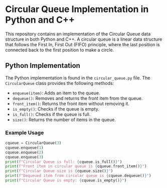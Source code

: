 # Circular Queue Implementation in Python and C++

This repository contains an implementation of the Circular Queue data structure in both Python and C++. A circular queue is a linear data structure that follows the First In, First Out (FIFO) principle, where the last position is connected back to the first position to make a circle.

## Python Implementation

The Python implementation is found in the `circular_queue.py` file. The `CircularQueue` class provides the following methods:

- `enqueue(item)`: Adds an item to the queue.
- `dequeue()`: Removes and returns the front item from the queue.
- `front_item()`: Returns the front item without removing it.
- `is_empty()`: Checks if the queue is empty.
- `is_full()`: Checks if the queue is full.
- `size()`: Returns the number of items in the queue.

### Example Usage

```python
cqueue = CircularQueue(3)
cqueue.enqueue(1)
cqueue.enqueue(2)
cqueue.enqueue(3)
print(f"Circular Queue is full: {cqueue.is_full()}")
print(f"Front item in circular queue is {cqueue.front_item()}")
print(f"Circular Queue size is {cqueue.size()}")
print(f"Dequeued item from circular queue is {cqueue.dequeue()}")
print(f"Circular Queue is empty: {cqueue.is_empty()}")
